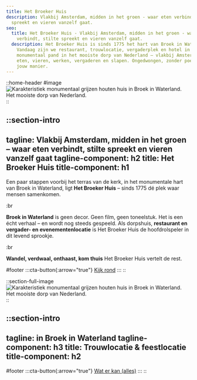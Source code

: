```yaml
---
title: Het Broeker Huis
description: Vlakbij Amsterdam, midden in het groen - waar eten verbindt, stilte
  spreekt en vieren vanzelf gaat.
seo:
  title: Het Broeker Huis - Vlakbij Amsterdam, midden in het groen - waar eten
    verbindt, stilte spreekt en vieren vanzelf gaat.
  description: Het Broeker Huis is sinds 1775 het hart van Broek in Waterland.
    Vandaag zijn we restaurant, trouwlocatie, vergaderplek en hotel in één. Een
    monumentaal pand in het mooiste dorp van Nederland – vlakbij Amsterdam. Kom
    eten, vieren, werken, vergaderen en slapen. Ongedwongen, zonder poeha, op
    jouw manier.
---
```


::home-header
#image
![Karakteristiek monumentaal grijzen houten huis in Broek in Waterland. Het mooiste dorp van Nederland.](/HOME/1.%20HOME_Hero_20250310_BROEKERHUIS_SCENERY_369_optimized_enhanced.jpg)
::

::section-intro
---
tagline: Vlakbij Amsterdam, midden in het groen – waar eten verbindt, stilte
  spreekt en vieren vanzelf gaat
tagline-component: h2
title: Het Broeker Huis
title-component: h1
---
Een paar stappen voorbij het terras van de kerk, in het monumentale hart van Broek in Waterland, ligt **Het Broeker Huis** – sinds 1775 dé plek waar mensen samenkomen.

:br

**Broek in Waterland** is geen decor. Geen film, geen toneelstuk. Het is een écht verhaal – en wordt nog steeds gespeeld. Als dorpshuis, **restaurant en vergader- en evenementenlocatie** is Het Broeker Huis de hoofdrolspeler in dit levend sprookje.

:br

**Wandel, verdwaal, onthaast, kom thuis** Het Broeker Huis vertelt de rest.

#footer
  :::cta-button{:arrow="true"}
  [Kijk rond](#)
  :::
::

::section-full-image
![Karakteristiek monumentaal grijzen houten huis in Broek in Waterland. Het mooiste dorp van Nederland.](/HOME/1.%20HOME_Hero_20250310_BROEKERHUIS_SCENERY_369_optimized_enhanced.jpg)
::

::section-intro
---
tagline: in Broek in Waterland
tagline-component: h3
title: Trouwlocatie & feestlocatie
title-component: h2
---
#footer
  :::cta-button{:arrow="true"}
  [Wat er kan (alles)](/evenementen/Trouwen)
  :::
::
